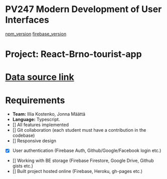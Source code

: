 # PV247 Modern Development of User Interfaces
[npm_version](https://img.shields.io/badge/npm-9.5.0-blue)
[firebase_version](https://img.shields.io/badge/firebase-9.19.1-orange)

# Project: React-Brno-tourist-app
# [Data source link](https://data.brno.cz/datasets/turistick%C3%A1-m%C3%ADsta-tourist-places/explore)
# Requirements
* **Team:** Illia Kostenko, Jonna Määttä
* **Language:** Typescript.
* [] All features implemented
* [] Git collaboration (each student must have a contribution in the codebase)
* [] Responsive design
* [x] User authentication (Firebase Auth, Github/Google/Facebook login etc.)
* [] Working with BE storage (Firebase Firestore, Google Drive, Github gists etc.)
* [] Built project hosted online (Firebase, Heroku, gh-pages etc.)
